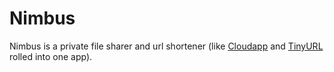 Nimbus
======

Nimbus is a private file sharer and url shortener (like [Cloudapp](http://www.getcloudapp.com/) and [TinyURL](http://tinyurl.com/) rolled into one app).
